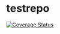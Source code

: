 # testrepo

[![Coverage Status](https://coveralls.io/repos/github/sloops77/testrepo/badge.svg?branch=master)](https://coveralls.io/github/sloops77/testrepo?branch=master)